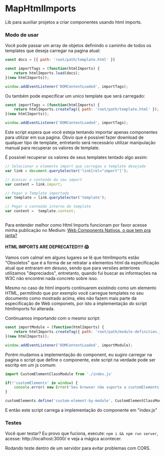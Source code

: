 # MapHtmlImports
Lib para auxiliar projetos a criar componentes usando html imports.

### Modo de usar

Você pode passar um array de objetos definindo o caminho de todos os templates que deseja carregar na pagina atual:

```javascript
const docs = [{ path: 'root/path/template.html' }]

const importTags = (function(htmlImports) {
    return htmlImports.load(docs);
}(new htmlImports));

window.addEventListener('DOMContentLoaded', importTags);
```

Ou também pode especificar um unico template que será carregado:

```javascript
const importTags = (function(htmlImports) {
    return htmlImports.createTag({ path: 'root/path/template.html' });
}(new htmlImports));

window.addEventListener('DOMContentLoaded', importTags);
```

Este script espera que você esteja tentando importar apenas componentes para utilizar em sua pagina. Óbvio que é possível fazer download de qualquer tipo de template, entretanto será necessário utilizar manipulação manual para recuperar os valores de template. 

É possível recuperar os valores de seus templates tentado algo assim:

```javascript
// Selecionar o elemento import que carregou o template desejado
var link = document.querySelector('link[rel="import"]');

// Acessar o conteúdo do seu import
var content = link.import;

// Pegar o Template importado
var template = link.querySelector('template');

// Pegar o conteúdo interno do template
var content =  template.content;
    
```

Para entender melhor como Html Imports funcionam por favor acesse minha publicação no Medium: [Web Components Nativos, o que tem pra janta?](https://medium.com/@evertonthepaula/web-components-nativos-o-que-tem-pra-janta-f2706e90a673
)

#### HTML IMPORTS ARE DEPRECATED!!!! :scream:

Vamos com calma! em alguns lugares se lê que htmlImports estão "Obsoletos" que é a forma de se retratar a elementos html da especificação atual que entraram em desuso, sendo que para versões anteriores utilizamos "depreciados", entretanto, quando fui buscar as informações na W3C não encontrei nada concreto sobre isso. 

Mesmo no caso de html imports continuarem existindo como um elemento HTML, permitindo que por exemplo você carregue templates no seu documento como mostrado acima, eles não fazem mais parte da especificação de Web componets, por isto a implementação do script htmlImports foi alterada.


Continuamos importando com o mesmo script:

```javascript
const importModule = (function(htmlImports) {
    return htmlImports.createTag({ path: 'root/path/module-definition.js' });
}(new htmlImports));

window.addEventListener('DOMContentLoaded', importModule);
```

Porém mudamos a implementação do component, eu sugiro carregar na pagina o script que define o componente, este script na verdade pode ser escritp em um js comum:

```javascript
import CustomElementClassModule from './index.js'

if(!'customElements' in window) {
    console.error( new Error('Seu browser não suporta a customElements') );
}

customElements.define('custom-element-by-module', CustomElementClassModule);
```

E então este script carrega a implementação do componente em "index.js"

### Testes

Você quer testar? Eu provo que fuciona, execute: ``npm i && npm run server``, acesse: http://localhost:3000/ e veja a mágica acontecer.

Rodando teste dentro de um servidor para evitar problemas com CORS.
